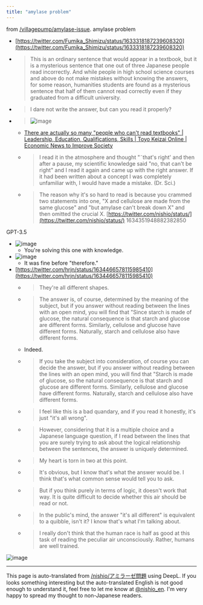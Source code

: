 ```yaml
---
title: "amylase problem"
---
```


from [/villagepump/amylase-issue](https://scrapbox.io/villagepump/amylase-issue).
amylase problem
- [https://twitter.com/Fumika_Shimizu/status/1633318187239608320](https://twitter.com/Fumika_Shimizu/status/1633318187239608320)
- > This is an ordinary sentence that would appear in a textbook, but it is a mysterious sentence that one out of three Japanese people read incorrectly. And while people in high school science courses and above do not make mistakes without knowing the answers, for some reason, humanities students are found as a mysterious sentence that half of them cannot read correctly even if they graduated from a difficult university.
- >  I dare not write the answer, but can you read it properly?
- > ![image](https://gyazo.com/ea5921201275a5d4bd77a6074996ca91/thumb/1000)
    - [There are actually so many "people who can't read textbooks" | Leadership, Education, Qualifications, Skills | Toyo Keizai Online | Economic News to Improve Society](https://toyokeizai.net/articles/-/300847?page=3)
    - > I read it in the atmosphere and thought "˜that's right' and then after a pause, my scientific knowledge said "no, that can't be right" and I read it again and came up with the right answer. If it had been written about a concept I was completely unfamiliar with, I would have made a mistake. (Dr. Sci.)
    - >  The reason why it's so hard to read is because you crammed two statements into one, "X and cellulose are made from the same glucose" and "but amylase can't break down X" and then omitted the crucial X. [https://twitter.com/nishio/status/](https://twitter.com/nishio/status/) 1634351948882382850

GPT-3.5
- ![image](https://gyazo.com/c167afb8457984a73202ffa974c4089d/thumb/1000)
    - You're solving this one with knowledge.
- ![image](https://gyazo.com/c7101d797e5d7c51f24b3f139e9c655c/thumb/1000)
    - It was fine before "therefore."
- [https://twitter.com/hrjn/status/1634466578115985410](https://twitter.com/hrjn/status/1634466578115985410)
    - > They're all different shapes.
    - >  The answer is, of course, determined by the meaning of the subject, but if you answer without reading between the lines with an open mind, you will find that "Since starch is made of glucose, the natural consequence is that starch and glucose are different forms. Similarly, cellulose and glucose have different forms. Naturally, starch and cellulose also have different forms.
    - Indeed.
    - > If you take the subject into consideration, of course you can decide the answer, but if you answer without reading between the lines with an open mind, you will find that "Starch is made of glucose, so the natural consequence is that starch and glucose are different forms. Similarly, cellulose and glucose have different forms. Naturally, starch and cellulose also have different forms.
    - >  I feel like this is a bad quandary, and if you read it honestly, it's just "it's all wrong".
    - >  However, considering that it is a multiple choice and a Japanese language question, if I read between the lines that you are surely trying to ask about the logical relationship between the sentences, the answer is uniquely determined.
    - >  My heart is torn in two at this point.
    - >  It's obvious, but I know that's what the answer would be. I think that's what common sense would tell you to ask.
    - >  But if you think purely in terms of logic, it doesn't work that way. It is quite difficult to decide whether this air should be read or not.
    - >  In the public's mind, the answer "it's all different" is equivalent to a quibble, isn't it? I know that's what I'm talking about.
    - >  I really don't think that the human race is half as good at this task of reading the peculiar air unconsciously. Rather, humans are well trained.

![image](https://gyazo.com/2043346044114619f5a9c62409abd72a/thumb/1000)

---
This page is auto-translated from [/nishio/アミラーゼ問題](https://scrapbox.io/nishio/アミラーゼ問題) using DeepL. If you looks something interesting but the auto-translated English is not good enough to understand it, feel free to let me know at [@nishio_en](https://twitter.com/nishio_en). I'm very happy to spread my thought to non-Japanese readers.